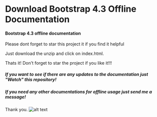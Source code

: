 # Download Bootstrap 4.3 Offline Documentation
#### Bootstrap 4.3 offline documentation
Please dont forget to star this project it if you find it helpful

Just download the unzip and click on index.html.

Thats it! Don't forget to star the project if you like it!!!

##### If you want to see if there are any updates to the documentation just "Watch" this repository!
##### If you need any other documentations for offline usage just send me a message!

Thank you.
![alt text](https://getbootstrap.com/docs/4.1/assets/img/bootstrap-stack.png)
